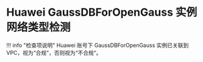 # Huawei GaussDBForOpenGauss 实例网络类型检测

!!! info "检查项说明"
Huawei  账号下 GaussDBForOpenGauss 实例已关联到 VPC，视为“合规”，否则视为“不合规“。
